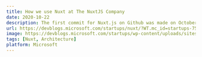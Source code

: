 ```yaml
---
title: How we use Nuxt at The NuxtJS Company
date: 2020-10-22
description: The first commit for Nuxt.js on Github was made on October 26th, 2016. Since then the Nuxt.js framework has grown from 2 creators in 2016 to having 10 full-time employees at the NuxtJS company, as well as the amazing Nuxt community with maintainers, ambassadors and contributors.
url: https://devblogs.microsoft.com/startups/nuxt/?WT.mc_id=startups-7534-cxa
image: https://devblogs.microsoft.com/startups/wp-content/uploads/sites/66/2020/10/nuxtjs-monthly-visits.png
tags: [Nuxt, Architecture]
platform: Microsoft
---
```

